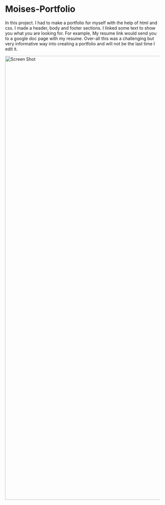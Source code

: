 # Moises-Portfolio

In this project. I had to make a portfolio for myself with the help of html and css. I made a header, body and footer sections. I linked some text to show you what you are looking for. For example, My resume link would send you to a google doc page with my resume. Over-all this was a challenging but very informative way into creating a portfolio and will not be the last time I edit it.

<img width="1440" alt="Screen Shot" src="./assets/images/Screen Shot 2022-04-30 at 3.25.43 PM">